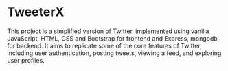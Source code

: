 # TweeterX
This project is a simplified version of Twitter, implemented using vanilla JavaScript, HTML, CSS and Bootstrap for frontend and Express, mongodb for backend. It aims to replicate some of the core features of Twitter, including user authentication, posting tweets, viewing a feed, and exploring user profiles.
